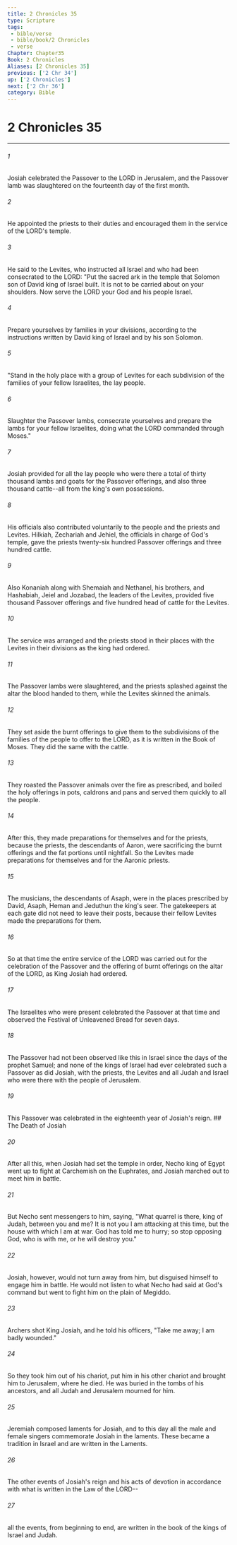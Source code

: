 ```yaml
---
title: 2 Chronicles 35
type: Scripture
tags:
 - bible/verse
 - bible/book/2 Chronicles
 - verse
Chapter: Chapter35
Book: 2 Chronicles
Aliases: [2 Chronicles 35]
previous: ['2 Chr 34']
up: ['2 Chronicles']
next: ['2 Chr 36']
category: Bible
---
```

# 2 Chronicles 35

***


###### 1 
Josiah celebrated the Passover to the LORD in Jerusalem, and the Passover lamb was slaughtered on the fourteenth day of the first month. 

###### 2 
He appointed the priests to their duties and encouraged them in the service of the LORD's temple. 

###### 3 
He said to the Levites, who instructed all Israel and who had been consecrated to the LORD: "Put the sacred ark in the temple that Solomon son of David king of Israel built. It is not to be carried about on your shoulders. Now serve the LORD your God and his people Israel. 

###### 4 
Prepare yourselves by families in your divisions, according to the instructions written by David king of Israel and by his son Solomon. 

###### 5 
"Stand in the holy place with a group of Levites for each subdivision of the families of your fellow Israelites, the lay people. 

###### 6 
Slaughter the Passover lambs, consecrate yourselves and prepare the lambs for your fellow Israelites, doing what the LORD commanded through Moses." 

###### 7 
Josiah provided for all the lay people who were there a total of thirty thousand lambs and goats for the Passover offerings, and also three thousand cattle--all from the king's own possessions. 

###### 8 
His officials also contributed voluntarily to the people and the priests and Levites. Hilkiah, Zechariah and Jehiel, the officials in charge of God's temple, gave the priests twenty-six hundred Passover offerings and three hundred cattle. 

###### 9 
Also Konaniah along with Shemaiah and Nethanel, his brothers, and Hashabiah, Jeiel and Jozabad, the leaders of the Levites, provided five thousand Passover offerings and five hundred head of cattle for the Levites. 

###### 10 
The service was arranged and the priests stood in their places with the Levites in their divisions as the king had ordered. 

###### 11 
The Passover lambs were slaughtered, and the priests splashed against the altar the blood handed to them, while the Levites skinned the animals. 

###### 12 
They set aside the burnt offerings to give them to the subdivisions of the families of the people to offer to the LORD, as it is written in the Book of Moses. They did the same with the cattle. 

###### 13 
They roasted the Passover animals over the fire as prescribed, and boiled the holy offerings in pots, caldrons and pans and served them quickly to all the people. 

###### 14 
After this, they made preparations for themselves and for the priests, because the priests, the descendants of Aaron, were sacrificing the burnt offerings and the fat portions until nightfall. So the Levites made preparations for themselves and for the Aaronic priests. 

###### 15 
The musicians, the descendants of Asaph, were in the places prescribed by David, Asaph, Heman and Jeduthun the king's seer. The gatekeepers at each gate did not need to leave their posts, because their fellow Levites made the preparations for them. 

###### 16 
So at that time the entire service of the LORD was carried out for the celebration of the Passover and the offering of burnt offerings on the altar of the LORD, as King Josiah had ordered. 

###### 17 
The Israelites who were present celebrated the Passover at that time and observed the Festival of Unleavened Bread for seven days. 

###### 18 
The Passover had not been observed like this in Israel since the days of the prophet Samuel; and none of the kings of Israel had ever celebrated such a Passover as did Josiah, with the priests, the Levites and all Judah and Israel who were there with the people of Jerusalem. 

###### 19 
This Passover was celebrated in the eighteenth year of Josiah's reign. ## The Death of Josiah 

###### 20 
After all this, when Josiah had set the temple in order, Necho king of Egypt went up to fight at Carchemish on the Euphrates, and Josiah marched out to meet him in battle. 

###### 21 
But Necho sent messengers to him, saying, "What quarrel is there, king of Judah, between you and me? It is not you I am attacking at this time, but the house with which I am at war. God has told me to hurry; so stop opposing God, who is with me, or he will destroy you." 

###### 22 
Josiah, however, would not turn away from him, but disguised himself to engage him in battle. He would not listen to what Necho had said at God's command but went to fight him on the plain of Megiddo. 

###### 23 
Archers shot King Josiah, and he told his officers, "Take me away; I am badly wounded." 

###### 24 
So they took him out of his chariot, put him in his other chariot and brought him to Jerusalem, where he died. He was buried in the tombs of his ancestors, and all Judah and Jerusalem mourned for him. 

###### 25 
Jeremiah composed laments for Josiah, and to this day all the male and female singers commemorate Josiah in the laments. These became a tradition in Israel and are written in the Laments. 

###### 26 
The other events of Josiah's reign and his acts of devotion in accordance with what is written in the Law of the LORD-- 

###### 27 
all the events, from beginning to end, are written in the book of the kings of Israel and Judah. 
